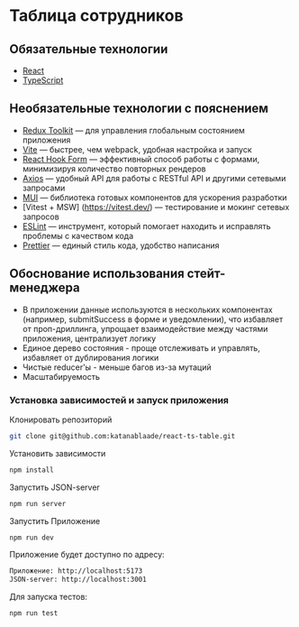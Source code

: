 # Таблица сотрудников

## Обязательные технологии

- [React](https://react.dev)
- [TypeScript](https://www.typescriptlang.org/)

## Необязательные технологии с пояснением

- [Redux Toolkit](https://redux-toolkit.js.org/) — для управления глобальным состоянием приложения
- [Vite](https://vite.dev/) — быстрее, чем webpack, удобная настройка и запуск
- [React Hook Form](https://react-hook-form.com/) — эффективный способ работы с формами, минимизируя количество повторных рендеров
- [Axios](https://axios-http.com) — удобный API для работы с RESTful API и другими сетевыми запросами
- [MUI](https://mui.com/) — библиотека готовых компонентов для ускорения разработки
- [Vitest + MSW] (https://vitest.dev/) — тестирование и мокинг сетевых запросов
- [ESLint](https://eslint.org/) — инструмент, который помогает находить и исправлять проблемы с качеством кода
- [Prettier](https://prettier.io/) — единый стиль кода, удобство написания

## Обоснование использования стейт-менеджера

- В приложении данные используются в нескольких компонентах (например, submitSuccess в форме и уведомлении), что избавляет от проп-дриллинга, упрощает взаимодействие между частями приложения, централизует логику
- Единое дерево состояния - проще отслеживать и управлять, избавляет от дублирования логики
- Чистые reducer'ы - меньше багов из-за мутаций
- Масштабируемость

### Установка зависимостей и запуск приложения

Клонировать репозиторий

```sh
git clone git@github.com:katanablaade/react-ts-table.git
```

Установить зависимости

```sh
npm install
```

Запустить JSON-server

```sh
npm run server
```

Запустить Приложение

```sh
npm run dev
```

Приложение будет доступно по адресу:

```sh
Приложение: http://localhost:5173
JSON-server: http://localhost:3001
```

Для запуска тестов:

```sh
npm run test
```
